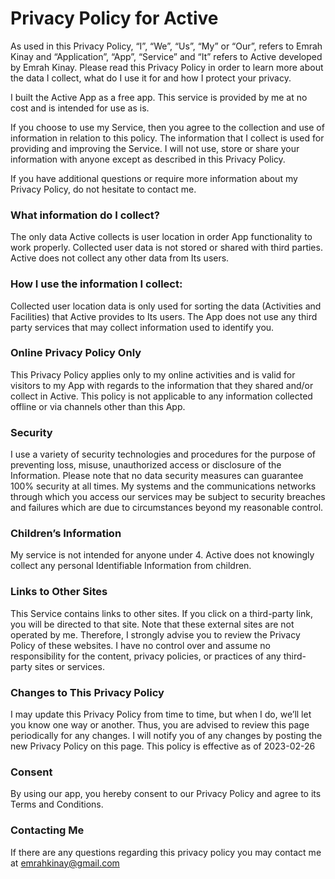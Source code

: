 
# Privacy Policy for Active
As used in this Privacy Policy, “I”, “We”, “Us”, “My” or “Our”, refers to Emrah Kinay and “Application”, “App”, “Service” and “It” refers to Active developed by Emrah Kinay. Please read this Privacy Policy in order to learn more about the data I collect, what do I use it for and how I protect your privacy.

I built the Active App as a free app. This service is provided by me at no cost and is intended for use as is.

If you choose to use my Service, then you agree to the collection and use of information in relation to this policy. The information that I collect is used for providing and improving the Service. I will not use, store or share your information with anyone except as described in this Privacy Policy.

If you have additional questions or require more information about my Privacy Policy, do not hesitate to contact me.

### What information do I collect?
The only data Active collects is user location in order App functionality to work properly. Collected user data is not stored or shared with third parties. Active does not collect any other data from Its users.

### How I use the information I collect:
Collected user location data is only used for sorting the data (Activities and Facilities) that Active provides to Its users. The App does not use any third party services that may collect information used to identify you.

### Online Privacy Policy Only
This Privacy Policy applies only to my online activities and is valid for visitors to my App with regards to the information that they shared and/or collect in Active. This policy is not applicable to any information collected offline or via channels other than this App.

### Security
I use a variety of security technologies and procedures for the purpose of preventing loss, misuse, unauthorized access or disclosure of the Information. Please note that no data security measures can guarantee 100% security at all times. My systems and the communications networks through which you access our services may be subject to security breaches and failures which are due to circumstances beyond my reasonable control.

### Children’s Information
My service is not intended for anyone under 4. Active does not knowingly collect any personal Identifiable Information from children.

### Links to Other Sites
This Service contains links to other sites. If you click on a third-party link, you will be directed to that site. Note that these external sites are not operated by me. Therefore, I strongly advise you to review the Privacy Policy of these websites. I have no control over and assume no responsibility for the content, privacy policies, or practices of any third-party sites or services.

### Changes to This Privacy Policy
I may update this Privacy Policy from time to time, but when I do, we’ll let you know one way or another. Thus, you are advised to review this page periodically for any changes. I will notify you of any changes by posting the new Privacy Policy on this page. This policy is effective as of 2023-02-26

### Consent
By using our app, you hereby consent to our Privacy Policy and agree to its Terms and Conditions.

### Contacting Me
If there are any questions regarding this privacy policy you may contact me at emrahkinay@gmail.com
